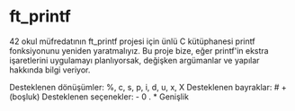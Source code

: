 # ft_printf

42 okul müfredatının ft_printf projesi için ünlü C kütüphanesi printf fonksiyonunu yeniden yaratmalıyız. Bu proje bize, eğer printf'in ekstra işaretlerini uygulamayı planlıyorsak, değişken argümanlar ve yapılar hakkında bilgi veriyor.

Desteklenen dönüşümler: %, c, s, p, i, d, u, x, X
Desteklenen bayraklar: # + (boşluk)
Desteklenen seçenekler: - 0 . * Genişlik
